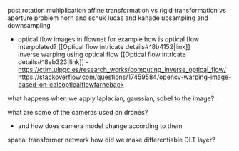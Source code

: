 post rotation multiplication
affine transformation vs 
rigid transformation vs 
aperture problem 
horn and schuk
lucas and kanade 
upsampling and downsampling 
- optical flow images in flownet for example 
how is optical flow interpolated? [[Optical flow intricate details#^8b4152|link]]  
inverse warping using optical flow [[Optical flow intricate details#^8eb323|link]] -  
	https://ctim.ulpgc.es/research_works/computing_inverse_optical_flow/
	https://stackoverflow.com/questions/17459584/opencv-warping-image-based-on-calcopticalflowfarneback

what happens when we apply laplacian, gaussian, sobel to the image? 

what are some of the cameras used on drones? 
- and how does camera model change according to them

spatial transformer network 
how did we make differentiable DLT layer? 